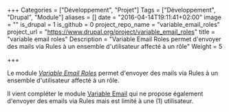 +++
Categories = ["Développement", "Projet"]
Tags = ["Développement", "Drupal", "Module"]
aliases = []
date = "2016-04-14T19:11:41+02:00"
image = ""
is_drupal = 1
is_github = 0
project_repo_name = "variable_email_roles"
project_url = "https://www.drupal.org/project/variable_email_roles"
title = "variable email roles"
Description = "Variable Email Roles permet d'envoyer des mails via Rules à un ensemble d'utilisateur affecté à un rôle"
Weight = 5

+++

Le module *[Variable Email Roles](https://www.drupal.org/project/variable_email_roles)* permet d'envoyer des mails via Rules à un ensemble d'utilisateur affecté à un rôle.

Il vient compléter le module [Variable Email](https://www.drupal.org/project/variable_email) qui ne propose également d'envoyer des emails via Rules mais est limité à une (1) utilisateur.

